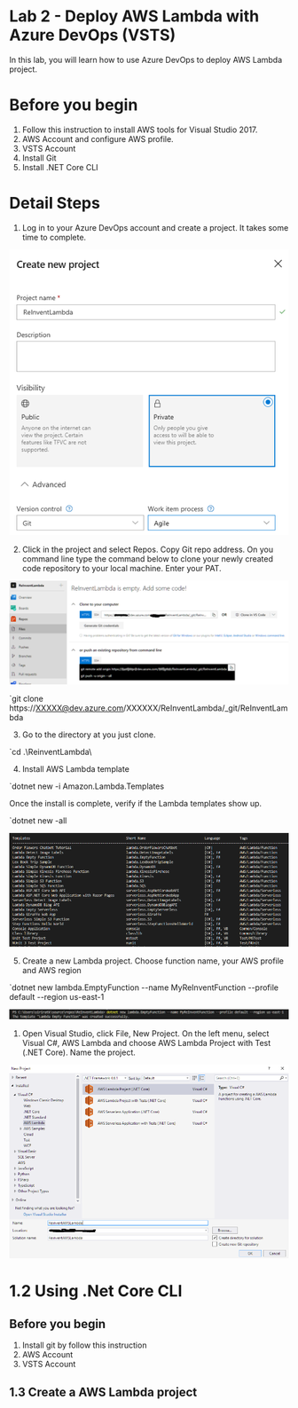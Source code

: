 # Lab 2 - Deploy AWS Lambda with Azure DevOps (VSTS)

In this lab, you will learn how to use Azure DevOps to deploy AWS Lambda project.  



# Before you begin
1. Follow this instruction to install AWS tools for Visual Studio 2017.
2. AWS Account and configure AWS profile.
3. VSTS Account
4. Install Git
5. Install .NET Core CLI 


# Detail Steps
1. Log in to your Azure DevOps account and create a project. It takes some time to complete.

![alt text](../images/vsts1.png "VSTS Project")

2. Click in the project and select Repos. Copy Git repo address.  On you command line type the command below to clone your newly created code repository to your local machine. Enter your PAT.

![alt text](../images/vsts2.png "Git Repo")

`git clone https://XXXXX@dev.azure.com/XXXXXX/ReInventLambda/_git/ReInventLambda

3. Go to the directory at you just clone.

`cd .\ReinventLambda\

4. Install AWS Lambda template 

`dotnet new -i Amazon.Lambda.Templates

Once the install is complete, verify if the Lambda templates show up.

`dotnet new -all

![alt text](../images/vsts3.png "Dotnet new")

5. Create a new Lambda project. Choose function name, your AWS profile and AWS region

`dotnet new lambda.EmptyFunction --name MyReInventFunction --profile default --region us-east-1

![img](../images/vsts4.png)

1. Open Visual Studio, click File, New Project.  On the left menu, select Visual C#, AWS Lambda and choose AWS Lambda Project with Test (.NET Core). Name the project.

![img](../images/VS1.png)


# 1.2 Using .Net Core CLI 

## Before you begin
1. Install git by follow this instruction
2. AWS Account
3. VSTS Account

## 1.3 Create a AWS Lambda project



